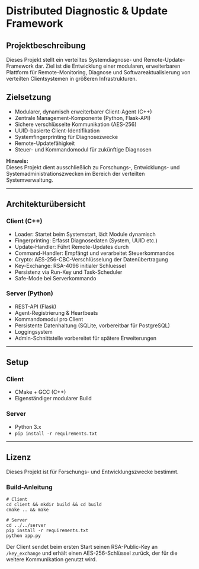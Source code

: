 # Distributed Diagnostic & Update Framework

## Projektbeschreibung

Dieses Projekt stellt ein verteiltes Systemdiagnose- und Remote-Update-Framework dar. Ziel ist die Entwicklung einer modularen, erweiterbaren Plattform für Remote-Monitoring, Diagnose und Softwareaktualisierung von verteilten Clientsystemen in größeren Infrastrukturen.

## Zielsetzung

- Modularer, dynamisch erweiterbarer Client-Agent (C++)
- Zentrale Management-Komponente (Python, Flask-API)
- Sichere verschlüsselte Kommunikation (AES-256)
- UUID-basierte Client-Identifikation
- Systemfingerprinting für Diagnosezwecke
- Remote-Updatefähigkeit
- Steuer- und Kommandomodul für zukünftige Diagnosen

**Hinweis:**  
Dieses Projekt dient ausschließlich zu Forschungs-, Entwicklungs- und Systemadministrationszwecken im Bereich der verteilten Systemverwaltung.

---

## Architekturübersicht

### Client (C++)

- Loader: Startet beim Systemstart, lädt Module dynamisch
- Fingerprinting: Erfasst Diagnosedaten (System, UUID etc.)
- Update-Handler: Führt Remote-Updates durch
- Command-Handler: Empfängt und verarbeitet Steuerkommandos
- Crypto: AES-256-CBC-Verschlüsselung der Datenübertragung
- Key-Exchange: RSA-4096 initialer Schluessel
- Persistenz via Run-Key und Task-Scheduler
- Safe-Mode bei Serverkommando

### Server (Python)

- REST-API (Flask)
- Agent-Registrierung & Heartbeats
- Kommandomodul pro Client
- Persistente Datenhaltung (SQLite, vorbereitbar für PostgreSQL)
- Loggingsystem
- Admin-Schnittstelle vorbereitet für spätere Erweiterungen

---

## Setup

### Client
- CMake + GCC (C++)
- Eigenständiger modularer Build

### Server
- Python 3.x
- `pip install -r requirements.txt`

---

## Lizenz

Dieses Projekt ist für Forschungs- und Entwicklungszwecke bestimmt.

### Build-Anleitung

```
# Client
cd client && mkdir build && cd build
cmake .. && make

# Server
cd ../../server
pip install -r requirements.txt
python app.py
```

Der Client sendet beim ersten Start seinen RSA-Public-Key an `/key_exchange` und
erhält einen AES-256-Schlüssel zurück, der für die weitere Kommunikation
genutzt wird.
